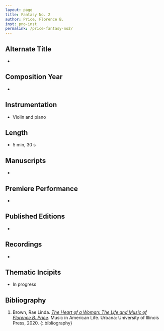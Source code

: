 ```yaml
---
layout: page
title: Fantasy No. 2
author: Price, Florence B.
inst: pno-inst
permalink: /price-fantasy-no2/
---
```


## Alternate Title
- 

## Composition Year
- 

## Instrumentation
- Violin and piano

## Length
- 5 min, 30 s

## Manuscripts
- 

## Premiere Performance
- 

## Published Editions
- 

## Recordings
- 

## Thematic Incipits
- In progress

## Bibliography
1. Brown, Rae Linda. <a href="https://www.worldcat.org/title/1122800180" target="_blank">*The Heart of a Woman: The Life and Music of Florence B. Price*</a>. Music in American Life. Urbana: University of Illinois Press, 2020.
{:.bibliography}
